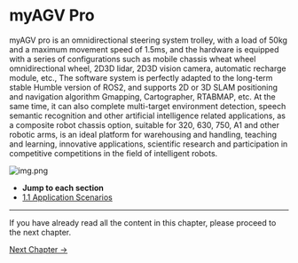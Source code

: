 # myAGV Pro
myAGV pro is an omnidirectional steering system trolley, with a load of 50kg and a maximum movement speed of 1.5ms, and the hardware is equipped with a series of configurations such as mobile chassis wheat wheel omnidirectional wheel, 2D3D lidar, 2D3D vision camera, automatic recharge module, etc., The software system is perfectly adapted to the long-term stable Humble version of ROS2, and supports 2D or 3D SLAM positioning and navigation algorithm Gmapping, Cartographer, RTABMAP, etc. At the same time, it can also complete multi-target environment detection, speech semantic recognition and other artificial intelligence related applications, as a composite robot chassis option, suitable for 320, 630, 750, A1 and other robotic arms, is an ideal platform for warehousing and handling, teaching and learning, innovative applications, scientific research and participation in competitive competitions in the field of intelligent robots.

![img.png](../resources/1-ProductIntroduction/MyAGVPro.png) 

- **Jump to each section**
- [1.1 Application Scenarios](1.1-ApplicationScenarios.md)

----
If you have already read all the content in this chapter, please proceed to the next chapter.<br>

[Next Chapter →](../2-ProductFeature/README.md)<br>
